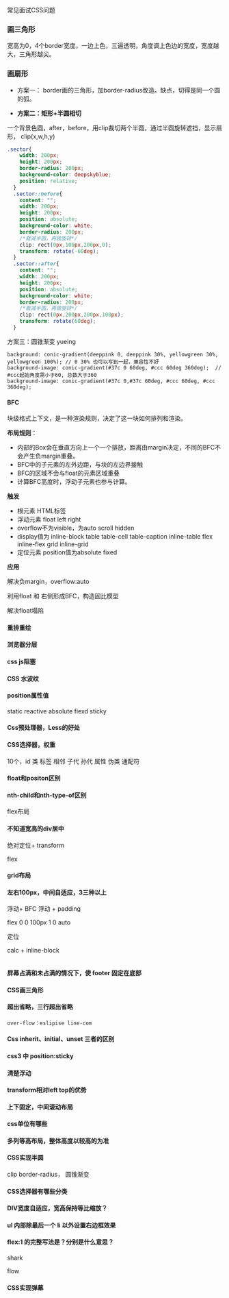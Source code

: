 常见面试CSS问题

### 画三角形

宽高为0，4个border宽度，一边上色，三遍透明，角度调上色边的宽度，宽度越大，三角形越尖。

### 画扇形

- 方案一： border画的三角形，加border-radius改造。缺点，切得是同一个圆的弧。

- **方案二：矩形+半圆相切**

一个背景色圆，after，before，用clip裁切两个半圆，通过半圆旋转遮挡，显示扇形， clip(x,w,h,y)

```css
.sector{
    width: 200px;
    height: 200px;
    border-radius: 200px;
    background-color: deepskyblue;
    position: relative;
  }
  .sector::before{
    content: "";
    width: 200px;
    height: 200px;
    position: absolute;
    background-color: white;
    border-radius: 200px;
    /*裁减半圆，再做旋转*/
    clip: rect(0px,100px,200px,0);
    transform: rotate(-60deg);
  }
  .sector::after{
    content: "";
    width: 200px;
    height: 200px;
    position: absolute;
    background-color: white;
    border-radius: 200px;
    /*裁减半圆，再做旋转*/
    clip: rect(0px,200px,200px,100px);
    transform: rotate(60deg);
  }
```

方案三：圆锥渐变   yueing

```
background: conic-gradient(deeppink 0, deeppink 30%, yellowgreen 30%, yellowgreen 100%); // 0 30% 也可以写到一起，兼容性不好
background-image: conic-gradient(#37c 0 60deg, #ccc 60deg 360deg);  // #ccc起始角度需小于60, 总数大于360
background-image: conic-gradient(#37c 0,#37c 60deg, #ccc 60deg, #ccc 360deg);
```

#### BFC

块级格式上下文，是一种渲染规则，决定了这一块如何排列和渲染。

**布局规则**：

- 内部的Box会在垂直方向上一个一个排放，距离由margin决定，不同的BFC不会产生负margin重叠。
- BFC中的子元素的左外边距，与块的左边界接触
- BFC的区域不会与float的元素区域重叠
- 计算BFC高度时，浮动子元素也参与计算。

**触发**

- 根元素 HTML标签
- 浮动元素 float  left right
- overflow不为visible，为auto scroll hidden
- display值为 inline-block  table table-cell table-caption  inline-table flex inline-flex grid inline-grid
- 定位元素 position值为absolute fixed

**应用**

解决负margin，overflow:auto

利用float 和 右侧形成BFC，构造固比模型

解决float塌陷

#### 重排重绘

#### 浏览器分层

#### css js阻塞

#### CSS 水波纹

#### position属性值

static  reactive absolute fiexd sticky

#### Css预处理器，Less的好处

#### CSS选择器，权重

10个，id  类 标签 相邻 子代 孙代    属性 伪类  通配符

#### float和positon区别

#### nth-child和nth-type-of区别

flex布局

#### 不知道宽高的div居中

绝对定位+ transform

flex

#### grid布局

#### 左右100px，中间自适应，3三种以上

浮动+ BFC  浮动 + padding  

flex     0 0 100px   1 0 auto

定位 

calc + inline-block 

```

```



#### 屏幕占满和未占满的情况下，使 footer 固定在底部

#### CSS画三角形

#### 超出省略，三行超出省略

```
over-flow：eslipise line-com
```

#### Css inherit、initial、unset 三者的区别

#### css3 中 position:sticky

#### 清楚浮动

#### transform相对left top的优势

#### 上下固定，中间滚动布局

#### css单位有哪些

#### 多列等高布局，整体高度以较高的为准

#### CSS实现半圆

clip border-radius， 圆锥渐变

#### CSS选择器有哪些分类

#### DIV宽度自适应，宽高保持等比缩放？

#### ul 内部除最后一个 li 以外设置右边框效果

#### flex:1 的完整写法是？分别是什么意思？

shark  

flow

#### CSS实现弹幕
